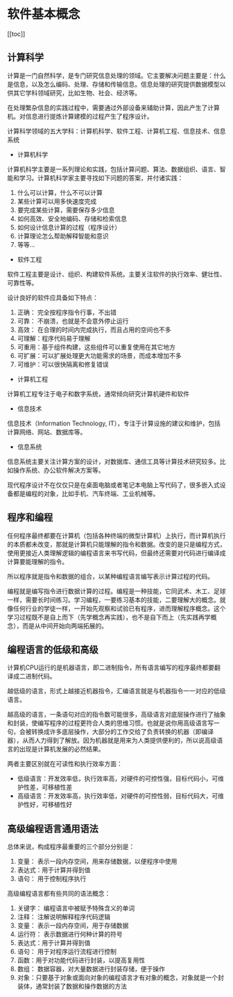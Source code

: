 # 软件基本概念

[[toc]]

## 计算科学

计算是一门自然科学，是专门研究信息处理的领域。它主要解决问题主要是：什么是信息，以及怎么编码、处理、存储和传输信息。信息处理的研究提供数据模型以供其它学科领域研究，比如生物、社会、经济等。

在处理繁杂信息的实践过程中，需要通过外部设备来辅助计算，因此产生了计算机。对信息进行提炼计算建模的过程产生了程序设计。

计算科学领域的五大学科：计算机科学、软件工程、计算机工程、信息技术、信息系统

- 计算机科学

计算机科学主要是一系列理论和实践，包括计算问题、算法、数据组织、语言、智能和学习。计算机科学家主要寻找如下问题的答案，并付诸实践：
1. 什么可以计算，什么不可以计算
1. 某些计算可以用多快速度完成
1. 要完成某些计算，需要保存多少信息
1. 如何高效、安全地编码、存储和检索信息
1. 如何设计信息计算的过程（程序设计）
1. 计算理论怎么帮助解释智能和意识
1. 等等...

- 软件工程

软件工程主要是设计、组织、构建软件系统。主要关注软件的执行效率、健壮性、可靠性等。

设计良好的软件应具备如下特点：
1. 正确： 完全按程序指令行事，不出错
1. 可靠： 不崩溃，也就是不会意外停止运行
1. 高效： 在合理的时间内完成执行，而且占用的空间也不多
1. 可理解：程序代码易于理解
1. 可重用：基于组件构建，这些组件可以重复使用在其它地方
1. 可扩展：可以扩展处理更大功能需求的场景，而成本增加不多
1. 可维护：可以很快隔离和修复错误

- 计算机工程

计算机工程专注于电子和数字系统，通常倾向研究计算机硬件和软件

- 信息技术

信息技术（Information Technology, IT），专注于计算设施的建议和维护，包括计算网络、网站、数据库等。

- 信息系统

信息系统主要关注计算方案的设计，对数据库、通信工具等计算技术研究较多。比如操作系统、办公软件解决方案等。

现代程序设计不在仅仅只是在桌面电脑或者笔记本电脑上写代码了，很多嵌入式设备都是编程的对象，比如手机、汽车终端、工业机械等。


## 程序和编程

任何程序最终都要在计算机（包括各种终端的微型计算机）上执行，而计算机执行的本质都未改变，那就是计算机只能理解的指令和数据。改变的是只是编程方式，使用更接近人类理解逻辑的编程语言来书写代码，但最终还需要对代码进行编译成计算要能理解的指令。

所以程序就是指令和数据的组合，以某种编程语言编写表示计算过程的代码。

编程就是编写指令进行数据计算的过程。编程是一种技能，它同武术、木工、足球一样，需要长时间练习。学习编程，一要练习基本的技能，二要理解大的概念。就像任何行业的学徒一样，一开始先观察和试验已有程序，进而理解程序概念。这个学习过程既不是自上而下（先学概念再实践），也不是自下而上（先实践再学概念），而是从中间开始向两端拓展的。

## 编程语言的低级和高级

计算机CPU运行的是机器语言，即二进制指令，所有语言编写的程序最终都要翻译成二进制代码。

越低级的语言，形式上越接近机器指令，汇编语言就是与机器指令一一对应的低级语言。

越高级的语言，一条语句对应的指令数可能很多，高级语言对底层操作进行了抽象和封装，使编写程序的过程更符合人类的思维习惯。也就是说你用高级语言写一句，会被转换成许多底层操作，大部分的工作交给了负责转换的机器（即编译器），从而人力得到了解放。因为机器就是用来为人类提供便利的，所以说高级语言的出现是计算机发展的必然结果。

两者主要区别就在可读性和执行效率方面：

- 低级语言：开发效率低，执行效率高，对硬件的可控性强，目标代码小，可维护性差，可移植性差
- 高级语言：开发效率高，执行效率低，对硬件的可控性弱，目标代码大，可维护性好，可移植性好



## 高级编程语言通用语法

总体来说，构成程序最重要的三个部分分别是：
1. 变量： 表示一段内存空间，用来存储数据，以便程序中使用
1. 表达式：用于计算并得到值
1. 语句： 用于控制程序执行

高级编程语言都有些共同的语法概念：
1. 关键字： 编程语言中被赋予特殊含义的单词
1. 注释： 注解说明解释程序代码逻辑
1. 变量： 表示一段内存空间，用于存储数据
1. 运行符： 表示数据进行何种计算的符号
1. 表达式：用于计算并得到值
1. 语句： 用于对程序运行流程进行控制
1. 函数：用于对功能代码进行封装，以提高复用性
1. 数组： 数据容器，对大量数据进行封装存储，便于操作
1. 对象：只要基于对象或面向对象的编程语言才有对象的概念，对象就是一个封装体，通常封装了数据和操作数据的方法






